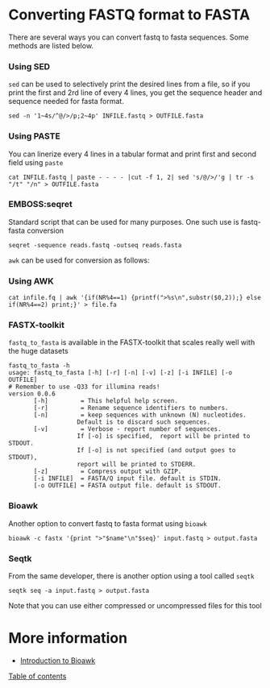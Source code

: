 # Converting FASTQ format to FASTA

There are several ways you can convert fastq to fasta sequences. Some methods are listed below.

### Using SED
`sed` can be used to selectively print the desired lines from a file, so if you print the first and 2rd line of every 4 lines, you get the sequence header and sequence needed for fasta format.
```
sed -n '1~4s/^@/>/p;2~4p' INFILE.fastq > OUTFILE.fasta
```

###  Using PASTE
You can linerize every 4 lines in a tabular format and print first and second field using `paste`
```
cat INFILE.fastq | paste - - - - |cut -f 1, 2| sed 's/@/>/'g | tr -s "/t" "/n" > OUTFILE.fasta
```

###  EMBOSS:seqret
Standard script that can be used for many purposes. One such use is fastq-fasta conversion
```
seqret -sequence reads.fastq -outseq reads.fasta
```
`awk` can be used for conversion as follows:
###  Using AWK

```
cat infile.fq | awk '{if(NR%4==1) {printf(">%s\n",substr($0,2));} else if(NR%4==2) print;}' > file.fa
```


###  FASTX-toolkit
`fastq_to_fasta` is available in the FASTX-toolkit that scales really well with the huge datasets
```
fastq_to_fasta -h
usage: fastq_to_fasta [-h] [-r] [-n] [-v] [-z] [-i INFILE] [-o OUTFILE]
# Remember to use -Q33 for illumina reads!
version 0.0.6
	   [-h]         = This helpful help screen.
	   [-r]         = Rename sequence identifiers to numbers.
	   [-n]         = keep sequences with unknown (N) nucleotides.
			       Default is to discard such sequences.
	   [-v]         = Verbose - report number of sequences.
			       If [-o] is specified,  report will be printed to STDOUT.
			       If [-o] is not specified (and output goes to STDOUT),
			       report will be printed to STDERR.
	   [-z]         = Compress output with GZIP.
	   [-i INFILE]  = FASTA/Q input file. default is STDIN.
	   [-o OUTFILE] = FASTA output file. default is STDOUT.
```

###  Bioawk
Another option to convert fastq to fasta format using `bioawk`
```
bioawk -c fastx '{print ">"$name"\n"$seq}' input.fastq > output.fasta
```

###  Seqtk
From the same developer, there is another option using a tool called `seqtk`
```
seqtk seq -a input.fastq > output.fasta
```
Note that you can use either compressed or uncompressed files for this tool
# More information
*  [Introduction to Bioawk](/Appendix/bioawk-basics.md)

[Table of contents](https://isugenomics.github.io/bioinformatics-workbook/)
